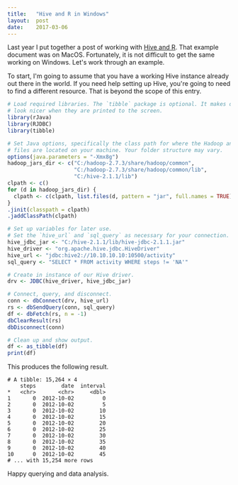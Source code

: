 ```yaml
---
title:   "Hive and R in Windows"
layout:  post
date:    2017-03-06
---
```


Last year I put together a post of working with [Hive and R](/2016/11/03/hive-and-r-playing-nicely-together). That example document was on MacOS. Fortunately, it is not difficult to get the same working on Windows. Let's work through an example.

To start, I'm going to assume that you have a working Hive instance already out there in the world. If you need help setting up Hive, you're going to need to find a different resource. That is beyond the scope of this entry.

```r
# Load required libraries. The `tibble` package is optional. It makes data frames
# look nicer when they are printed to the screen.
library(rJava)
library(RJDBC)
library(tibble)

# Set Java options, specifically the class path for where the Hadoop and Hive jar
# files are located on your machine. Your folder structure may vary.
options(java.parameters = "-Xmx8g")
hadoop_jars_dir <- c("C:/hadoop-2.7.3/share/hadoop/common",
                     "C:/hadoop-2.7.3/share/hadoop/common/lib",
                     "C:/hive-2.1.1/lib")
clpath <- c()
for (d in hadoop_jars_dir) {
  clpath <- c(clpath, list.files(d, pattern = "jar", full.names = TRUE))
}
.jinit(classpath = clpath)
.jaddClassPath(clpath)

# Set up variables for later use.
# Set the `hive_url` and `sql_query` as necessary for your connection.
hive_jdbc_jar <- "C:/hive-2.1.1/lib/hive-jdbc-2.1.1.jar"
hive_driver <- "org.apache.hive.jdbc.HiveDriver"
hive_url <- "jdbc:hive2://10.10.10.10:10500/activity"
sql_query <- "SELECT * FROM activity WHERE steps != 'NA'"

# Create in instance of our Hive driver.
drv <- JDBC(hive_driver, hive_jdbc_jar)

# Connect, query, and disconnect.
conn <- dbConnect(drv, hive_url)
rs <- dbSendQuery(conn, sql_query)
df <- dbFetch(rs, n = -1)
dbClearResult(rs)
dbDisconnect(conn)

# Clean up and show output.
df <- as_tibble(df)
print(df)
```

This produces the following result.

```
# A tibble: 15,264 × 4
    steps        date  interval
*   <chr>       <chr>     <dbl>
1       0  2012-10-02         0
2       0  2012-10-02         5
3       0  2012-10-02        10
4       0  2012-10-02        15
5       0  2012-10-02        20
6       0  2012-10-02        25
7       0  2012-10-02        30
8       0  2012-10-02        35
9       0  2012-10-02        40
10      0  2012-10-02        45
# ... with 15,254 more rows
```

Happy querying and data analysis.
